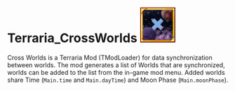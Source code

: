 
# Terraria_CrossWorlds ![Cross Worlds Icon](icon.png "Cross Worlds Icon")

Cross Worlds is a Terraria Mod (TModLoader) for data synchronization between worlds.
The mod generates a list of Worlds that are synchronized, worlds can be added to the list from the in-game mod menu.
Added worlds share Time (`Main.time` and `Main.dayTime`) and Moon Phase (`Main.moonPhase`).
